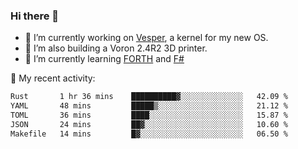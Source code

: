 ### Hi there 👋

<!--
**berkus/berkus** is a ✨ _special_ ✨ repository because its `README.md` (this file) appears on your GitHub profile.

Here are some ideas to get you started:

- 🔭 I’m currently working on ...
- 🌱 I’m currently learning ...
- 👯 I’m looking to collaborate on ...
- 🤔 I’m looking for help with ...
- 💬 Ask me about ...
- 📫 How to reach me: ...
- 😄 Pronouns: ...
- ⚡ Fun fact: ...
-->

- 🔭 I’m currently working on [Vesper](https://github.com/metta-systems/vesper), a kernel for my new OS.
- 🔭 I’m also building a Voron 2.4R2 3D printer.
- 🌱 I’m currently learning [FORTH](http://forth.com/starting-forth/) and [F#](https://fsharpforfunandprofit.com/)

💼 My recent activity:

<!--START_SECTION:waka-->

```txt
Rust       1 hr 36 mins    ██████████▓░░░░░░░░░░░░░░   42.09 %
YAML       48 mins         █████▒░░░░░░░░░░░░░░░░░░░   21.12 %
TOML       36 mins         ████░░░░░░░░░░░░░░░░░░░░░   15.87 %
JSON       24 mins         ██▓░░░░░░░░░░░░░░░░░░░░░░   10.60 %
Makefile   14 mins         █▓░░░░░░░░░░░░░░░░░░░░░░░   06.50 %
```

<!--END_SECTION:waka-->
